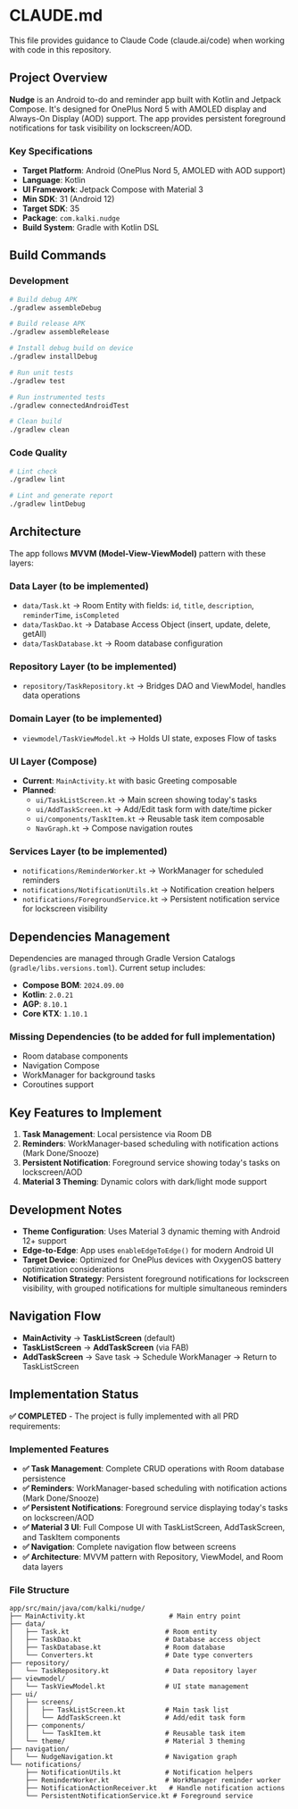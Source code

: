 # CLAUDE.md

This file provides guidance to Claude Code (claude.ai/code) when working with code in this repository.

## Project Overview

**Nudge** is an Android to-do and reminder app built with Kotlin and Jetpack Compose. It's designed for OnePlus Nord 5 with AMOLED display and Always-On Display (AOD) support. The app provides persistent foreground notifications for task visibility on lockscreen/AOD.

### Key Specifications
- **Target Platform**: Android (OnePlus Nord 5, AMOLED with AOD support)
- **Language**: Kotlin
- **UI Framework**: Jetpack Compose with Material 3
- **Min SDK**: 31 (Android 12)
- **Target SDK**: 35
- **Package**: `com.kalki.nudge`
- **Build System**: Gradle with Kotlin DSL

## Build Commands

### Development
```bash
# Build debug APK
./gradlew assembleDebug

# Build release APK
./gradlew assembleRelease

# Install debug build on device
./gradlew installDebug

# Run unit tests
./gradlew test

# Run instrumented tests
./gradlew connectedAndroidTest

# Clean build
./gradlew clean
```

### Code Quality
```bash
# Lint check
./gradlew lint

# Lint and generate report
./gradlew lintDebug
```

## Architecture

The app follows **MVVM (Model-View-ViewModel)** pattern with these layers:

### Data Layer (to be implemented)
- `data/Task.kt` → Room Entity with fields: `id`, `title`, `description`, `reminderTime`, `isCompleted`
- `data/TaskDao.kt` → Database Access Object (insert, update, delete, getAll)
- `data/TaskDatabase.kt` → Room database configuration

### Repository Layer (to be implemented)
- `repository/TaskRepository.kt` → Bridges DAO and ViewModel, handles data operations

### Domain Layer (to be implemented)
- `viewmodel/TaskViewModel.kt` → Holds UI state, exposes Flow of tasks

### UI Layer (Compose)
- **Current**: `MainActivity.kt` with basic Greeting composable
- **Planned**: 
  - `ui/TaskListScreen.kt` → Main screen showing today's tasks
  - `ui/AddTaskScreen.kt` → Add/Edit task form with date/time picker
  - `ui/components/TaskItem.kt` → Reusable task item composable
  - `NavGraph.kt` → Compose navigation routes

### Services Layer (to be implemented)
- `notifications/ReminderWorker.kt` → WorkManager for scheduled reminders
- `notifications/NotificationUtils.kt` → Notification creation helpers
- `notifications/ForegroundService.kt` → Persistent notification service for lockscreen visibility

## Dependencies Management

Dependencies are managed through Gradle Version Catalogs (`gradle/libs.versions.toml`). Current setup includes:
- **Compose BOM**: `2024.09.00`
- **Kotlin**: `2.0.21`
- **AGP**: `8.10.1`
- **Core KTX**: `1.10.1`

### Missing Dependencies (to be added for full implementation)
- Room database components
- Navigation Compose
- WorkManager for background tasks
- Coroutines support

## Key Features to Implement

1. **Task Management**: Local persistence via Room DB
2. **Reminders**: WorkManager-based scheduling with notification actions (Mark Done/Snooze)
3. **Persistent Notification**: Foreground service showing today's tasks on lockscreen/AOD
4. **Material 3 Theming**: Dynamic colors with dark/light mode support

## Development Notes

- **Theme Configuration**: Uses Material 3 dynamic theming with Android 12+ support
- **Edge-to-Edge**: App uses `enableEdgeToEdge()` for modern Android UI
- **Target Device**: Optimized for OnePlus devices with OxygenOS battery optimization considerations
- **Notification Strategy**: Persistent foreground notifications for lockscreen visibility, with grouped notifications for multiple simultaneous reminders

## Navigation Flow

- **MainActivity** → **TaskListScreen** (default)
- **TaskListScreen** → **AddTaskScreen** (via FAB)
- **AddTaskScreen** → Save task → Schedule WorkManager → Return to TaskListScreen

## Implementation Status

**✅ COMPLETED** - The project is fully implemented with all PRD requirements:

### Implemented Features
- **✅ Task Management**: Complete CRUD operations with Room database persistence
- **✅ Reminders**: WorkManager-based scheduling with notification actions (Mark Done/Snooze)
- **✅ Persistent Notifications**: Foreground service displaying today's tasks on lockscreen/AOD
- **✅ Material 3 UI**: Full Compose UI with TaskListScreen, AddTaskScreen, and TaskItem components
- **✅ Navigation**: Complete navigation flow between screens
- **✅ Architecture**: MVVM pattern with Repository, ViewModel, and Room data layers

### File Structure
```
app/src/main/java/com/kalki/nudge/
├── MainActivity.kt                     # Main entry point
├── data/
│   ├── Task.kt                        # Room entity
│   ├── TaskDao.kt                     # Database access object
│   ├── TaskDatabase.kt                # Room database
│   └── Converters.kt                  # Date type converters
├── repository/
│   └── TaskRepository.kt              # Data repository layer
├── viewmodel/
│   └── TaskViewModel.kt               # UI state management
├── ui/
│   ├── screens/
│   │   ├── TaskListScreen.kt          # Main task list
│   │   └── AddTaskScreen.kt           # Add/edit task form
│   ├── components/
│   │   └── TaskItem.kt                # Reusable task item
│   └── theme/                         # Material 3 theming
├── navigation/
│   └── NudgeNavigation.kt             # Navigation graph
└── notifications/
    ├── NotificationUtils.kt           # Notification helpers
    ├── ReminderWorker.kt              # WorkManager reminder worker
    ├── NotificationActionReceiver.kt   # Handle notification actions
    └── PersistentNotificationService.kt # Foreground service
```